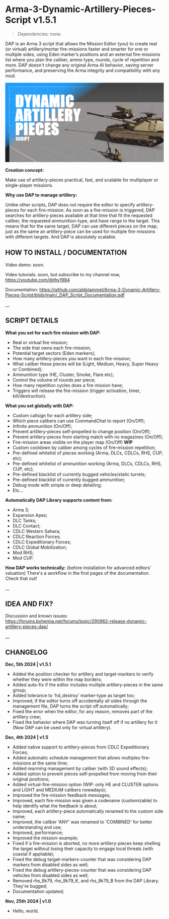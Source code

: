 # Arma-3-Dynamic-Artillery-Pieces-Script v1.5.1
>*Dependencies: none.*

DAP is an Arma 3 script that allows the Mission Editor (you) to create real (or virtual) artillery/mortar fire-missions faster and smarter for one or multiple sides, using Eden marker’s positions and an external fire-missions list where you plan the caliber, ammo type, rounds, cycle of repetition and more. DAP doesn't change any original Arma AI behavior, saving server performance, and preserving the Arma integrity and compatibility with any mod.

<img src="dap_mission_example.VR/images/thumb.jpg" />

**Creation concept:**

Make use of artillery-pieces practical, fast, and scalable for multiplayer or single-player missions.

**Why use DAP to manage artillery:**

​Unlike other scripts, DAP does not require the editor to specify artillery-pieces for each fire-mission. As soon as a fire-mission is triggered, DAP searches for artillery-pieces available at that time that fit the requested caliber, the requested ammunition-type, and have range to the target. This means that for the same target, DAP can use different pieces on the map; just as the same an artillery-piece can be used for multiple fire-missions with different targets. And DAP is absolutely scalable.


## HOW TO INSTALL / DOCUMENTATION

Video demo: soon.

Video tutorials: soon, but subscribe to my channel now, https://youtube.com/@thy1984

Documentation: https://github.com/aldolammel/Arma-3-Dynamic-Artillery-Pieces-Script/blob/main/_DAP_Script_Documentation.pdf

__

## SCRIPT DETAILS

**What you set for each fire mission with DAP:**
- Real or virtual fire mission;
- The side that owns each fire-mission; 
- Potential target sectors (Eden markers); 
- How many artillery-pieces you want in each fire-mission; 
- What caliber these pieces will be (Light, Medium, Heavy, Super Heavy or Combined); 
- Ammunition type (HE, Cluster, Smoke, Flare etc);
- Control the volume of rounds per piece; 
- How many repetition cycles does a fire mission have;
- Triggers will release the fire-mission (trigger activation, timer, kill/destruction).

**What you set globally with DAP:**
- Custom callsign for each artillery side;
- Which piece calibers can use CommandChat to report (On/Off);
- Infinite ammunition (On/Off);
- Prevent artillery-pieces self-propelled to change position (On/Off);
- Prevent artillery-pieces from starting match with no magazines (On/Off);
- Fire-mission areas visible on the player map (On/Off)  **WIP**
- Custom cooldown by caliber among cycles of fire-mission repetition;
- Pre-defined whitelist of pieces working (Arma, DLCs, CDLCs, RHS, CUP, etc);
- Pre-defined whitelist of ammunition working (Arma, DLCs, CDLCs, RHS, CUP, etc);
- Pre-defined blacklist of currently bugged vehicles/static turrets;
- Pre-defined blacklist of currently bugged ammunition;
- Debug mode with simple or deep detailing;
- Etc…

**Automatically DAP Library supports content from:**
- Arma 3;
- Expansion Apex;
- DLC Tanks;
- DLC Contact;
- CDLC Western Sahara;
- CDLC Reaction Forces;
- CDLC Expeditionary Forces;
- CDLC Global Mobilization;
- Mod RHS;
- Mod CUP.
 
**How DAP works technically:** (before installation for advanced editors’ valuation)
There's a workflow in the first pages of the documentation. Check that out!

__

## IDEA AND FIX?

Discussion and known issues: https://forums.bohemia.net/forums/topic/290962-release-dynamic-artillery-pieces-dap/

__

## CHANGELOG

**Dec, 5th 2024 | v1.5.1**

- Added the position checker for artillery and target-markers to verify whether they were within the map borders;
- Added auto-fix if the editor includes multiple artillery-pieces in the same group;
- Added tolerance to 'hd_destroy' marker-type as target too;
- Improved, if the editor turns off accidentally all sides through the management file, DAP turns the script off automatically;
- Fixed the error when the editor, for any reason, removes part of the artillery crew;
- Fixed the behavior where DAP was turning itself off if no artillery for it (Now DAP can be used only for virtual artillery).

**Dec, 4th 2024 | v1.5**

- Added native support to artillery-pieces from CDLC Expeditionary Forces;
- Added automatic schedule management that allows multiples fire-missions at the same time;
- Added rearming management by caliber (with 3D sound effects);
- Added option to prevent pieces self-propelled from moving from their original positions;
- Added virtual-fire-mission option (WIP: only HE and CLUSTER options and LIGHT and MEDIUM calibers nowadays);
- Improved the fire-mission feedback messages;
- Improved, each fire-mission was given a codename (customizable) to help identify what the feedback is about;
- Improved, each artillery-piece automatically renamed to the custom side name;
- Improved, the caliber 'ANY' was renamed to 'COMBINED' for better understanding and use;
- Improved, performance;
- Improved the mission-example;
- Fixed if a fire-mission is aborted, no more artillery-pieces keep shelling the target without losing their capacity to engage local threats (with coaxial if appliable);
- Fixed the debug target-markers-counter that was considering DAP markers from disabled sides as well;
- Fixed the debug artillery-pieces-counter that was considering DAP vehicles from disabled sides as well;
- Removed rhs_9k79, rhs_9k79_K, and rhs_9k79_B from the DAP Library. They're bugged;
- Documentation updated;

**Nov, 25th 2024 | v1.0**
- Hello, world.